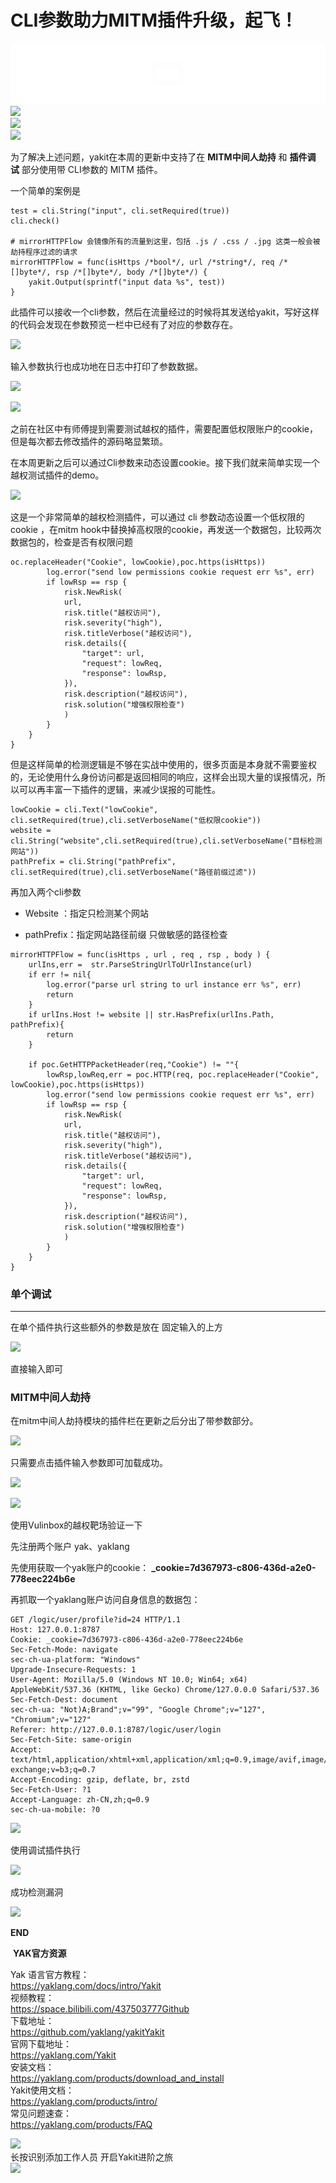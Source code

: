 #  CLI参数助力MITM插件升级，起飞！   
  
![](/articles/wechat2md-57d4b38fb5fac67b077017855ed50c43.gif)  
![](/articles/wechat2md-b904917540c9ce445abf66c529954953.png)  
![](/articles/wechat2md-86c50d1335bf9aedf70735cb71de0c84.png)  
![](/articles/wechat2md-b98f40869426f24cfc00c63ca06fa2e9.png)  
  
为了解决上述问题，yakit在本周的更新中支持了在 **MITM中间人劫持** 和 **插件调试** 部分使用带 CLI参数的 MITM 插件。  
  
一个简单的案例是  
```
test = cli.String("input", cli.setRequired(true))
cli.check()

# mirrorHTTPFlow 会镜像所有的流量到这里，包括 .js / .css / .jpg 这类一般会被劫持程序过滤的请求
mirrorHTTPFlow = func(isHttps /*bool*/, url /*string*/, req /*[]byte*/, rsp /*[]byte*/, body /*[]byte*/) {
    yakit.Output(sprintf("input data %s", test))
}
```  
此插件可以接收一个cli参数，然后在流量经过的时候将其发送给yakit，写好这样的代码会发现在参数预览一栏中已经有了对应的参数存在。  
  
![](/articles/wechat2md-69f4aa1c8530b91a1e523e8de578798d.png)  
  
输入参数执行也成功地在日志中打印了参数数据。  
  
![](/articles/wechat2md-4fa98ee982a6cdde3dc1054820c8d067.png)  
  
![](/articles/wechat2md-c11c749d598baf7b5f23f085647980b3.png)  
  
之前在社区中有师傅提到需要测试越权的插件，需要配置低权限账户的cookie，但是每次都去修改插件的源码略显繁琐。  
  
在本周更新之后可以通过Cli参数来动态设置cookie。接下我们就来简单实现一个越权测试插件的demo。  
  
![](/articles/wechat2md-89ccb9e018812d29043a0c36c497257b.png)  
  
这是一个非常简单的越权检测插件，可以通过 cli 参数动态设置一个低权限的cookie ，在mitm hook中替换掉高权限的cookie，再发送一个数据包，比较两次数据包的，检查是否有权限问题  
```
oc.replaceHeader("Cookie", lowCookie),poc.https(isHttps))
        log.error("send low permissions cookie request err %s", err)
        if lowRsp == rsp {
            risk.NewRisk(
            url,
            risk.title("越权访问"),
            risk.severity("high"),
            risk.titleVerbose("越权访问"),
            risk.details({
                "target": url,
                "request": lowReq,
                "response": lowRsp,
            }),
            risk.description("越权访问"),
            risk.solution("增强权限检查")
            )
        } 
    }
}
```  
  
但是这样简单的检测逻辑是不够在实战中使用的，很多页面是本身就不需要鉴权的，无论使用什么身份访问都是返回相同的响应，这样会出现大量的误报情况，所以可以再丰富一下插件的逻辑，来减少误报的可能性。  
```
lowCookie = cli.Text("lowCookie", cli.setRequired(true),cli.setVerboseName("低权限cookie"))
website = cli.String("website",cli.setRequired(true),cli.setVerboseName("目标检测网站"))
pathPrefix = cli.String("pathPrefix", cli.setRequired(true),cli.setVerboseName("路径前缀过滤"))
```  
  
再加入两个cli参数   
- Website ：指定只检测某个网站  
  
- pathPrefix：指定网站路径前缀 只做敏感的路径检查  
  
```
mirrorHTTPFlow = func(isHttps , url , req , rsp , body ) {
    urlIns,err =  str.ParseStringUrlToUrlInstance(url)
    if err != nil{
        log.error("parse url string to url instance err %s", err)
        return
    }
    if urlIns.Host != website || str.HasPrefix(urlIns.Path, pathPrefix){
        return
    }

    if poc.GetHTTPPacketHeader(req,"Cookie") != ""{
        lowRsp,lowReq,err = poc.HTTP(req, poc.replaceHeader("Cookie", lowCookie),poc.https(isHttps))
        log.error("send low permissions cookie request err %s", err)
        if lowRsp == rsp {
            risk.NewRisk(
            url,
            risk.title("越权访问"),
            risk.severity("high"),
            risk.titleVerbose("越权访问"),
            risk.details({
                "target": url,
                "request": lowReq,
                "response": lowRsp,
            }),
            risk.description("越权访问"),
            risk.solution("增强权限检查")
            )
        } 
    }
}
```  
  
### 单个调试  
  
****  
在单个插件执行这些额外的参数是放在 固定输入的上方  
  
![](/articles/wechat2md-3a2c11e14431edf55101891d40f83baa.png)  
  
直接输入即可  
  
### MITM中间人劫持  
  
在mitm中间人劫持模块的插件栏在更新之后分出了带参数部分。  
  
![](/articles/wechat2md-5f20509fcdfa1bf87efad3f924e67a1b.png)  
  
只需要点击插件输入参数即可加载成功。  
  
![](/articles/wechat2md-3be08397b31190bf8cb0c6aba9a0f764.png)  
  
![](/articles/wechat2md-21388f4cf4d5ec25df37aad927ae46b2.png)  
  
使用Vulinbox的越权靶场验证一下   
  
先注册两个账户 yak、yaklang   
  
先使用获取一个yak账户的cookie： **_cookie=7d367973-c806-436d-a2e0-778eec224b6e**  
  
再抓取一个yaklang账户访问自身信息的数据包：  
```
GET /logic/user/profile?id=24 HTTP/1.1
Host: 127.0.0.1:8787
Cookie: _cookie=7d367973-c806-436d-a2e0-778eec224b6e
Sec-Fetch-Mode: navigate
sec-ch-ua-platform: "Windows"
Upgrade-Insecure-Requests: 1
User-Agent: Mozilla/5.0 (Windows NT 10.0; Win64; x64) AppleWebKit/537.36 (KHTML, like Gecko) Chrome/127.0.0.0 Safari/537.36
Sec-Fetch-Dest: document
sec-ch-ua: "Not)A;Brand";v="99", "Google Chrome";v="127", "Chromium";v="127"
Referer: http://127.0.0.1:8787/logic/user/login
Sec-Fetch-Site: same-origin
Accept: text/html,application/xhtml+xml,application/xml;q=0.9,image/avif,image/webp,image/apng,*/*;q=0.8,application/signed-exchange;v=b3;q=0.7
Accept-Encoding: gzip, deflate, br, zstd
Sec-Fetch-User: ?1
Accept-Language: zh-CN,zh;q=0.9
sec-ch-ua-mobile: ?0

```  
  
![](/articles/wechat2md-9c577a636716eab560aab7844d0662fa.png)  
  
使用调试插件执行   
  
![](/articles/wechat2md-64a3b28e66761d2aaa5fa65e08acc301.png)  
  
成功检测漏洞  
  
![](/articles/wechat2md-ad840b75e8c3d40e25012740aaf2a8c2.png)  
  
  
**END**  
  
  
  
 **YAK官方资源**  
  
  
Yak 语言官方教程：  
https://yaklang.com/docs/intro/Yakit   
视频教程：  
https://space.bilibili.com/437503777Github  
下载地址：  
https://github.com/yaklang/yakitYakit  
官网下载地址：  
https://yaklang.com/Yakit  
安装文档：  
https://yaklang.com/products/download_and_install  
Yakit使用文档：  
https://yaklang.com/products/intro/  
常见问题速查：  
https://yaklang.com/products/FAQ  
  
![](/articles/wechat2md-85062b6e6c63b9d9d17d1e2a5ca2ec01.other)  
长按识别添加工作人员
开启Yakit进阶之旅  
![](/articles/wechat2md-14665f86963c7c123b43378ebc55bb0f.other)  